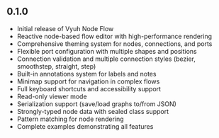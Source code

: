 ## 0.1.0

* Initial release of Vyuh Node Flow
* Reactive node-based flow editor with high-performance rendering
* Comprehensive theming system for nodes, connections, and ports
* Flexible port configuration with multiple shapes and positions
* Connection validation and multiple connection styles (bezier, smoothstep, straight, step)
* Built-in annotations system for labels and notes
* Minimap support for navigation in complex flows
* Full keyboard shortcuts and accessibility support
* Read-only viewer mode
* Serialization support (save/load graphs to/from JSON)
* Strongly-typed node data with sealed class support
* Pattern matching for node rendering
* Complete examples demonstrating all features
